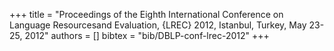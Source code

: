 +++
title =  "Proceedings of the Eighth International Conference on Language Resourcesand Evaluation, {LREC} 2012, Istanbul, Turkey, May 23-25, 2012"
authors = []
bibtex = "bib/DBLP-conf-lrec-2012"
+++

